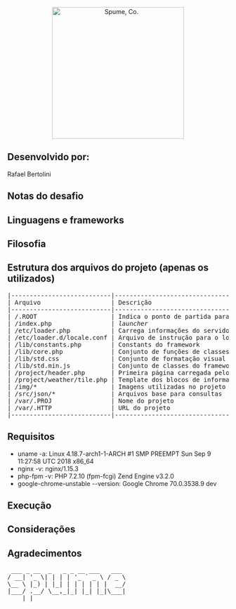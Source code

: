<p align="center">
      <img src="img/spume-w.png" alt="Spume, Co." width="300px"/>
</p>

## Desenvolvido por:

Rafael Bertolini

## Notas do desafio


## Linguagens e frameworks


## Filosofia 


## Estrutura dos arquivos do projeto (apenas os utilizados)

<pre>
|---------------------------|----------------------------------------------|
| Arquivo                   | Descrição                                    |
|---------------------------|----------------------------------------------|
| /.ROOT                    | Indica o ponto de partida para o framework   |
| /index.php                | <i>launcher</i>                              |
| /etc/loader.php           | Carrega informações do servidor              |
| /etc/loader.d/locale.conf | Arquivo de instrução para o loader.php       |
| /lib/constants.php        | Constants do framework                       |
| /lib/core.php             | Conjunto de funções de classes base do ABLIB |
| /lib/std.css              | Conjunto de formatação visual padrão         |
| /lib/std.min.js           | Conjunto de classes do framework ABLIB       |
| /project/header.php       | Primeira página carregada pelo launcher      |
| /project/weather/tile.php | Template dos blocos de informação mostrados  |
| /img/*                    | Imagens utilizadas no projeto                |
| /src/json/*               | Arquivos base para consultas                 |
| /var/.PROJ                | Nome do projeto                              |
| /var/.HTTP                | URL do projeto                               |
|---------------------------|----------------------------------------------|
</pre>

## Requisitos

- uname -a: Linux 4.18.7-arch1-1-ARCH #1 SMP PREEMPT Sun Sep 9 11:27:58 UTC 2018 x86_64
- nginx -v: nginx/1.15.3
- php-fpm -v: PHP 7.2.10 (fpm-fcgi) Zend Engine v3.2.0
- google-chrome-unstable --version: Google Chrome 70.0.3538.9 dev

## Execução


## Considerações


## Agradecimentos


<pre>
 ___ _ __  _   _ _ __ ___   ___ 
/ __| '_ \| | | | '_ ` _ \ / _ \
\__ \ |_) | |_| | | | | | |  __/
|___/ .__/ \__,_|_| |_| |_|\___|
    |_| 
</pre>
